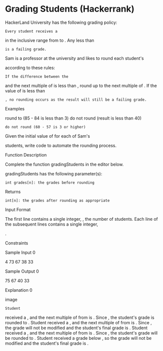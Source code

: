 # Grading Students (Hackerrank)

HackerLand University has the following grading policy:

    Every student receives a 

in the inclusive range from to
.
Any
less than

    is a failing grade.

Sam is a professor at the university and likes to round each student's

according to these rules:

    If the difference between the 

and the next multiple of is less than , round up to the next multiple of
.
If the value of
is less than

    , no rounding occurs as the result will still be a failing grade.

Examples

round to
(85 - 84 is less than 3)
do not round (result is less than 40)

    do not round (60 - 57 is 3 or higher)

Given the initial value of
for each of Sam's

students, write code to automate the rounding process.

Function Description

Complete the function gradingStudents in the editor below.

gradingStudents has the following parameter(s):

    int grades[n]: the grades before rounding

Returns

    int[n]: the grades after rounding as appropriate

Input Format

The first line contains a single integer,
, the number of students.
Each line of the subsequent lines contains a single integer,

.

Constraints

Sample Input 0

4
73
67
38
33

Sample Output 0

75
67
40
33

Explanation 0

image

    Student 

received a , and the next multiple of from is . Since , the student's grade is rounded to
.
Student
received a , and the next multiple of from is . Since , the grade will not be modified and the student's final grade is
.
Student
received a , and the next multiple of from is . Since , the student's grade will be rounded to
.
Student
received a grade below , so the grade will not be modified and the student's final grade is .